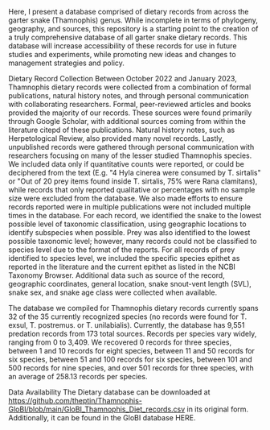 Here, I present a database comprised of dietary records from across the garter snake (Thamnophis) genus.  While incomplete in terms of phylogeny, geography, and sources, this repository is a starting point to the creation of a truly comprehensive database of all garter snake dietary records. This database will increase accessibility of these records for use in future studies and experiments, while promoting new ideas and changes to management strategies and policy.

Dietary Record Collection
Between October 2022 and January 2023, Thamnophis dietary records were collected from a combination of formal publications, natural history notes, and through personal communication with collaborating researchers. Formal, peer-reviewed articles and books provided the majority of our records. These sources were found primarily through Google Scholar, with additional sources coming from within the literature citepd of these publications. Natural history notes, such as Herpetological Review, also provided many novel records. Lastly, unpublished records were gathered through personal communication with researchers focusing on many of the lesser studied Thamnophis species. We included data only if quantitative counts were reported, or could be deciphered from the text (E.g. "4 Hyla cinerea were consumed by T. sirtalis" or "Out of 20 prey items found inside T. sirtalis, 75% were Rana clamitans), while records that only reported qualitative or percentages with no sample size were excluded from the database. We also made efforts to ensure records reported were in multiple publications were not included multiple times in the database. For each record, we identified the snake to the lowest possible level of taxonomic classification, using geographic locations to identify subspecies when possible. Prey was also identified to the lowest possible taxonomic level; however, many records could not be classified to species level due to the format of the reports. For all records of prey identified to species level, we included the specific species epithet as reported in the literature and the current epithet as listed in the NCBI Taxonomy Browser. Additional data such as source of the record, geographic coordinates, general location, snake snout-vent length (SVL), snake sex, and snake age class were collected when available.

The database we compiled for Thamnophis dietary records currently spans 32 of the 35 currently recognized species (no records were found for T. exsul, T. postremus. or T. unilabialis). Currently, the database has 9,551 predation records from 173 total sources. Records per species vary widely, ranging from 0 to 3,409. We recovered 0 records for three species, between 1 and 10 records for eight species, between 11 and 50 records for six species, between 51 and 100 records for six species, between 101 and 500 records for nine species, and over 501 records for three species, with an average of 258.13 records per species.


Data Availability
The Dietary database can be downloaded at https://github.com/theptin/Thamnophis-GloBI/blob/main/GloBI_Thamnophis_Diet_records.csv in its original form. Additionally, it can be found in the GloBI database HERE. 

